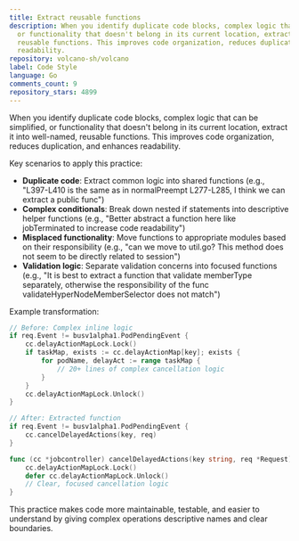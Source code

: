 ```yaml
---
title: Extract reusable functions
description: When you identify duplicate code blocks, complex logic that can be simplified,
  or functionality that doesn't belong in its current location, extract it into well-named,
  reusable functions. This improves code organization, reduces duplication, and enhances
  readability.
repository: volcano-sh/volcano
label: Code Style
language: Go
comments_count: 9
repository_stars: 4899
---
```


When you identify duplicate code blocks, complex logic that can be simplified, or functionality that doesn't belong in its current location, extract it into well-named, reusable functions. This improves code organization, reduces duplication, and enhances readability.

Key scenarios to apply this practice:
- **Duplicate code**: Extract common logic into shared functions (e.g., "L397-L410 is the same as in normalPreempt L277-L285, I think we can extract a public func")
- **Complex conditionals**: Break down nested if statements into descriptive helper functions (e.g., "Better abstract a function here like jobTerminated to increase code readability")
- **Misplaced functionality**: Move functions to appropriate modules based on their responsibility (e.g., "can we move to util.go? This method does not seem to be directly related to session")
- **Validation logic**: Separate validation concerns into focused functions (e.g., "It is best to extract a function that validate memberType separately, otherwise the responsibility of the func validateHyperNodeMemberSelector does not match")

Example transformation:
```go
// Before: Complex inline logic
if req.Event != busv1alpha1.PodPendingEvent {
    cc.delayActionMapLock.Lock()
    if taskMap, exists := cc.delayActionMap[key]; exists {
        for podName, delayAct := range taskMap {
            // 20+ lines of complex cancellation logic
        }
    }
    cc.delayActionMapLock.Unlock()
}

// After: Extracted function
if req.Event != busv1alpha1.PodPendingEvent {
    cc.cancelDelayedActions(key, req)
}

func (cc *jobcontroller) cancelDelayedActions(key string, req *Request) {
    cc.delayActionMapLock.Lock()
    defer cc.delayActionMapLock.Unlock()
    // Clear, focused cancellation logic
}
```

This practice makes code more maintainable, testable, and easier to understand by giving complex operations descriptive names and clear boundaries.